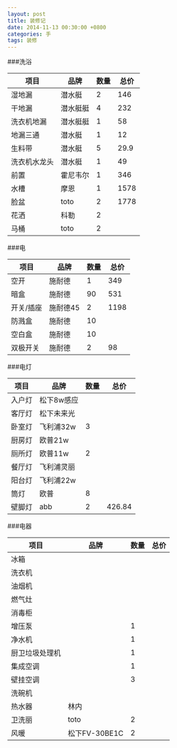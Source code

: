 ```yaml
---
layout: post
title: 装修记
date: 2014-11-13 00:30:00 +0800
categories: 手
tags: 装修
---
```


###洗浴
<table>
<thead><tr><th>项目</th><th>品牌</th><th>数量</th><th>总价</th></tr></thead>
<tbody>
<tr><td>湿地漏</td><td>潜水艇</td><td>2</td><td>146</td></tr>
<tr><td>干地漏</td><td>潜水艇艇</td><td>4</td><td>232</td></tr>
<tr><td>洗衣机地漏</td><td>潜水艇艇</td><td>1</td><td>58</td></tr>
<tr><td>地漏三通</td><td>潜水艇</td><td>1</td><td>12</td></tr>
<tr><td>生料带</td><td>潜水艇</td><td>5</td><td>29.9</td></tr>
<tr><td>洗衣机水龙头</td><td>潜水艇</td><td>1</td><td>49</td></tr>
<tr><td>前置</td><td>霍尼韦尔</td><td>1</td><td>346</td></tr>
<tr><td>水槽</td><td>摩恩</td><td>1</td><td>1578</td></tr>
<tr><td>脸盆</td><td>toto</td><td>2</td><td>1778</td></tr>
<tr><td>花洒</td><td>科勒</td><td>2</td><td></td></tr>
<tr><td>马桶</td><td>toto</td><td>2</td><td></td></tr>
</tbody>
</table>

###电
<table>
<thead><tr><th>项目</th><th>品牌</th><th>数量</th><th>总价</th></tr></thead>
<tbody>
<tr><td>空开</td><td>施耐德</td><td>1</td><td>349</td></tr>
<tr><td>暗盒</td><td>施耐德</td><td>90</td><td>531</td></tr>
<tr><td>开关/插座</td><td>施耐德45</td><td>2</td><td>1198</td></tr>
<tr><td>防溅盒</td><td>施耐德</td><td>10</td><td></td></tr>
<tr><td>空白盒</td><td>施耐德</td><td>10</td><td></td></tr>
<tr><td>双极开关</td><td>施耐德</td><td>2</td><td>98</td></tr>
</tbody>
</table>

###电灯
<table>
<thead><tr><th>项目</th><th>品牌</th><th>数量</th><th>总价</th></tr></thead>
<tbody>
<tr><td>入户灯</td><td>松下8w感应</td></tr>
<tr><td>客厅灯</td><td>松下未来光</td></tr></td></tr>
<tr><td>卧室灯</td><td>飞利浦32w</td><td>3</td></tr>
<tr><td>厨房灯</td><td>欧普21w</td></tr>
<tr><td>厕所灯</td><td>欧普11w</td><td>2</td></tr>
<tr><td>餐厅灯</td><td>飞利浦灵丽</td></tr>
<tr><td>阳台灯</td><td>飞利浦22w</td></tr>
<tr><td>筒灯</td><td>欧普</td><td>8</td></tr>
<tr><td>壁脚灯</td><td>abb</td><td>2</td><td>426.84</td></tr>
</tbody>
</table>

###电器
<table>
<thead><tr><th>项目</th><th>品牌</th><th>数量</th><th>总价</th></tr></thead>
<tbody>
<tr><td>冰箱</td></tr>
<tr><td>洗衣机</td></tr>
<tr><td>油烟机</td></tr>
<tr><td>燃气灶</td></tr>
<tr><td>消毒柜</td></tr>
<tr><td>增压泵</td><td></td><td>1</td><td></td></tr>
<tr><td>净水机</td><td></td><td>1</td><td></td></tr>
<tr><td>厨卫垃圾处理机</td><td></td><td>1</td><td></td></tr>
<tr><td>集成空调</td><td></td><td>1</td></tr>
<tr><td>壁挂空调</td><td></td><td>3</td></tr>
<tr><td>洗碗机</td><td></td></tr>
<tr><td>热水器</td><td>林内</td></tr>
<tr><td>卫洗丽</td><td>toto</td><td>2</td><td></td></tr>
<tr><td>风暖</td><td>松下FV-30BE1C</td><td>2</td><td></td></tr>
</tbody>
</table>

